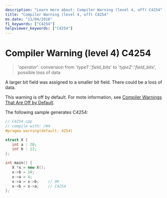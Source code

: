 ```yaml
---
description: "Learn more about: Compiler Warning (level 4, off) C4254"
title: "Compiler Warning (level 4, off) C4254"
ms.date: "11/04/2016"
f1_keywords: ["C4254"]
helpviewer_keywords: ["C4254"]
---
```

# Compiler Warning (level 4) C4254

> '*operator*': conversion from '*type1*':'*field_bits*' to '*type2*':'*field_bits*', possible loss of data

A larger bit field was assigned to a smaller bit field. There could be a loss of data.

This warning is off by default. For mote information, see [Compiler Warnings That Are Off by Default](../../preprocessor/compiler-warnings-that-are-off-by-default.md).

The following sample generates C4254:

```cpp
// C4254.cpp
// compile with: /W4
#pragma warning(default: 4254)

struct X {
   int a : 20;
   int b : 12;
};

int main() {
   X *x = new X();
   x->b = 10;
   x->a = 4;
   x->a = x->b;    // OK
   x->b = x->a;    // C4254
};
```
